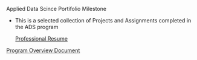 Applied Data Scince Portifolio Milestone
<ul>
<li>This is a selected collection of Projects and Assignments completed in the ADS program</li>
</ul>

<ul> <a href="https://www.linkedin.com/in/yodit-a-17000a20/?jobid=1234">Professional Resume</a> </ul>
<a href="https://github.com/yoditayalew/ADS-Portfolio-Milestone/blob/main/Projects/Applied%20Data%20Science%20Portifolio%20_Program%20Overview%20Draft.pdf">Program Overview Document</a>
